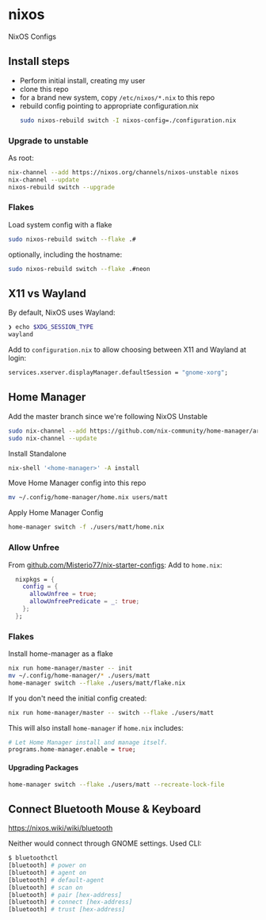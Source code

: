 # nixos
NixOS Configs

## Install steps

- Perform initial install, creating my user
- clone this repo
- for a brand new system, copy `/etc/nixos/*.nix` to this repo
- rebuild config pointing to appropriate configuration.nix
  ```sh
  sudo nixos-rebuild switch -I nixos-config=./configuration.nix
  ```

### Upgrade to unstable

As root:
```sh
nix-channel --add https://nixos.org/channels/nixos-unstable nixos
nix-channel --update
nixos-rebuild switch --upgrade
```

### Flakes

Load system config with a flake
```sh
sudo nixos-rebuild switch --flake .#
```
optionally, including the hostname:
```sh
sudo nixos-rebuild switch --flake .#neon
```

## X11 vs Wayland

By default, NixOS uses Wayland:
```sh
❯ echo $XDG_SESSION_TYPE
wayland
```

Add to `configuration.nix` to allow choosing between X11 and Wayland at login:
```nix
services.xserver.displayManager.defaultSession = "gnome-xorg";
```

## Home Manager

Add the master branch since we're following NixOS Unstable
```sh
sudo nix-channel --add https://github.com/nix-community/home-manager/archive/master.tar.gz home-manager
sudo nix-channel --update
```

Install Standalone
```sh
nix-shell '<home-manager>' -A install
```

Move Home Manager config into this repo
```sh
mv ~/.config/home-manager/home.nix users/matt
```

Apply Home Manager Config
```sh
home-manager switch -f ./users/matt/home.nix
```

### Allow Unfree

From [github.com/Misterio77/nix-starter-configs](https://github.com/Misterio77/nix-starter-configs/blob/972935c1b35d8b92476e26b0e63a044d191d49c3/minimal/home-manager/home.nix#L19):
Add to `home.nix`:
```nix
  nixpkgs = {
    config = {
      allowUnfree = true;
      allowUnfreePredicate = _: true;
    };
  };
```

### Flakes

Install home-manager as a flake
```sh
nix run home-manager/master -- init
mv ~/.config/home-manager/* ./users/matt
home-manager switch --flake ./users/matt/flake.nix
```

If you don't need the initial config created:
```sh
nix run home-manager/master -- switch --flake ./users/matt
```
This will also install `home-manager` if `home.nix` includes:
```nix
# Let Home Manager install and manage itself.
programs.home-manager.enable = true;
```

#### Upgrading Packages

```sh
home-manager switch --flake ./users/matt --recreate-lock-file
```

## Connect Bluetooth Mouse & Keyboard

https://nixos.wiki/wiki/bluetooth

Neither would connect through GNOME settings. Used CLI:
```sh
$ bluetoothctl
[bluetooth] # power on
[bluetooth] # agent on
[bluetooth] # default-agent
[bluetooth] # scan on
[bluetooth] # pair [hex-address]
[bluetooth] # connect [hex-address]
[bluetooth] # trust [hex-address]
```


